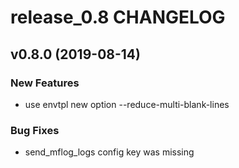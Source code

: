 # release_0.8 CHANGELOG

## v0.8.0 (2019-08-14)

### New Features

- use envtpl new option --reduce-multi-blank-lines

### Bug Fixes

- send_mflog_logs config key was missing


